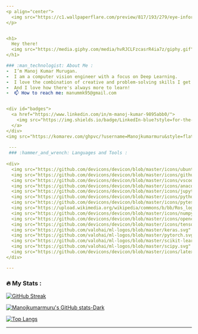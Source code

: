 ```yaml
---
<p align="center">
  <img src="https://c1.wallpaperflare.com/preview/817/193/279/eye-information-technology-digital.jpg" width="550">
</p>


<h1>
  Hey there!
  <img src="https://media.giphy.com/media/hvRJCLFzcasrR4ia7z/giphy.gif" width="30px"/>
</h1>

### :man_technologist: About Me :
-  I’m Manoj Kumar Murugan.
-  I am a computer vision engineer with a focus on Deep Learning. 
-  I love the combination of creative and problem-solving skills I get to use while developing algorithms.
-  And I love how there's always more to learn!
-  📫 How to reach me: manummk95@gmail.com


<div id="badges">
  <a href="https://www.linkedin.com/in/m-manoj-kumar-9895abb0/">
    <img src="https://img.shields.io/badge/LinkedIn-blue?style=for-the-badge&logo=linkedin&logoColor=white" alt="LinkedIn Badge"/>  
  </a>
</div>
<img src="https://komarev.com/ghpvc/?username=Manojkumarmuru&style=flat-square&color=blue" alt=""/>
 
 ---
 ### :hammer_and_wrench: Languages and Tools :
 
<div>
  <img src="https://github.com/devicons/devicon/blob/master/icons/ubuntu/ubuntu-plain-wordmark.svg" title="Ubuntu" alt="Ubuntu" width="40" height="40"/>&nbsp;
  <img src="https://github.com/devicons/devicon/blob/master/icons/github/github-original-wordmark.svg" title="GitHub" alt="GitHub" width="40" height="40"/>&nbsp;
  <img src="https://github.com/devicons/devicon/blob/master/icons/vscode/vscode-original-wordmark.svg" title="VSCode" alt="VSCode" width="40" height="40"/>&nbsp;
  <img src="https://github.com/devicons/devicon/blob/master/icons/anaconda/anaconda-original-wordmark.svg" title="Anaconda" alt="Anaconda" width="40" height="40"/>&nbsp;
  <img src="https://github.com/devicons/devicon/blob/master/icons/jupyter/jupyter-original-wordmark.svg" title="Jupyter" alt="Jupyter" width="40" height="40"/>&nbsp;
  <img src="https://github.com/devicons/devicon/blob/master/icons/python/python-original-wordmark.svg" title="Python" alt="Python" width="40" height="40"/>&nbsp;
  <img src="https://github.com/devicons/devicon/blob/master/icons/pytest/pytest-original-wordmark.svg" title="Pytest" alt="Pytest" width="40" height="40"/>&nbsp;
  <img src="https://upload.wikimedia.org/wikipedia/commons/b/bb/Ros_logo.svg" title="ROS" alt="ROS" width="40" height="40"/>&nbsp;
  <img src="https://github.com/devicons/devicon/blob/master/icons/numpy/numpy-original-wordmark.svg" title="Numpy" alt="Numpy" width="40" height="40"/>&nbsp;
  <img src="https://github.com/devicons/devicon/blob/master/icons/opencv/opencv-original-wordmark.svg" title="OpenCV" alt="OpenCV" width="40" height="40"/>&nbsp;
  <img src="https://github.com/devicons/devicon/blob/master/icons/tensorflow/tensorflow-original-wordmark.svg" title="Tensorflow" alt="Tensorflow" width="40" height="40"/>&nbsp;
  <img src="https://github.com/valohai/ml-logos/blob/master/keras.svg" title="Keras" alt="Keras" width="40" height="40"/>&nbsp;
  <img src="https://github.com/valohai/ml-logos/blob/master/pytorch.svg" title="Pytorch" alt="Pytorch" width="40" height="40"/>&nbsp;
  <img src="https://github.com/valohai/ml-logos/blob/master/scikit-learn.svg" title="SKLearn" alt="SKLearn" width="40" height="40"/>&nbsp;
  <img src="https://github.com/valohai/ml-logos/blob/master/scipy.svg" title="Scipy" alt="Scipy" width="40" height="40"/>&nbsp;
  <img src="https://github.com/devicons/devicon/blob/master/icons/latex/latex-original.svg" title="Latex" alt="Latex" width="40" height="40"/>&nbsp;
</div>

---
```


### :fire: My Stats :
[![GitHub Streak](http://github-readme-streak-stats.herokuapp.com?user=Manojkumarmuru&theme=highcontrast&hide_border=false&border_radius=7&dates=DD2727)](https://git.io/streak-stats)

[![Manojkumarmuru's GitHub stats-Dark](https://github-readme-stats.vercel.app/api?username=Manojkumarmuru&show_icons=true&theme=codeSTACKr)](https://github.com/Manojkumarmuru/github-readme-stats)

[![Top Langs](https://github-readme-stats.vercel.app/api/top-langs/?username=Manojkumarmuru&theme=codeSTACKr)](https://github.com/Manojkumarmuru/github-readme-stats)


---
<!---
Manojkumarmuru/Manojkumarmuru is a ✨ special ✨ repository because its `README.md` (this file) appears on your GitHub profile.
You can click the Preview link to take a look at your changes.
--->
